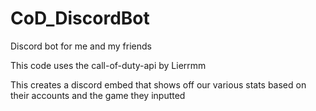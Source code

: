# CoD_DiscordBot

Discord bot for me and my friends

This code uses the call-of-duty-api by Lierrmm

This creates a discord embed that shows off our various stats based on their accounts and the game they inputted
